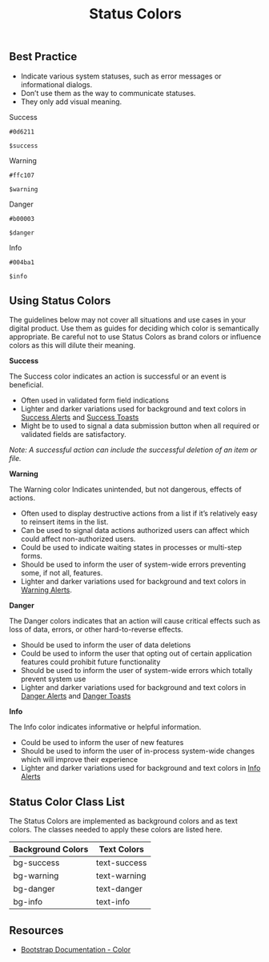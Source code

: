 ﻿---
title: Status Colors
summary: Pelican uses Status colors to inform users about what is going on with the system.
tags: color
layout: guide
eleventyNavigation:
  key: Status Colors
  parent: Foundation
  order: 2
  excerpt: Pelican uses Status colors to inform users about what is going on with the system.
  img: /img/illustrations/illus-status-colors.svg
--- 

## Best Practice

- Indicate various system statuses, such as error messages or informational dialogs. 
- Don’t use them as the way to communicate statuses.
- They only add visual meaning.

<div class="row mb-12">
  <div class="col-md-6 col-xl-3">
    <div class="card border-0 mb-4">
      <div class="py-20 bg-success rounded-top"></div>
      <div class="card-body">
        <p class="mb-0 fw-bold">Success</p>
        <p class="mb-0"><code>#0d6211</code></p>
        <p class="mb-0"><code>$success</code></p>
      </div>
    </div>
  </div>
  <div class="col-md-6 col-xl-3">
    <div class="card border-0 mb-4">
      <div class="py-20 bg-warning rounded-top"></div>
      <div class="card-body">
        <p class="mb-0 fw-bold">Warning</p>
        <p class="mb-0"><code>#ffc107</code></p>
        <p class="mb-0"><code>$warning</code></p>
      </div>
    </div>
  </div>
  <div class="col-md-6 col-xl-3">
    <div class="card border-0 mb-4">
      <div class="py-20 bg-danger rounded-top"></div>
      <div class="card-body">
        <p class="mb-0 fw-bold">Danger</p>
        <p class="mb-0"><code>#b00003</code></p>
        <p class="mb-0"><code>$danger</code></p>
      </div>
    </div>
  </div>
  <div class="col-md-6 col-xl-3">
    <div class="card border-0 mb-4">
      <div class="py-20 bg-info rounded-top"></div>
      <div class="card-body">
        <p class="mb-0 fw-bold">Info</p>
        <p class="mb-0"><code>#004ba1</code></p>
        <p class="mb-0"><code>$info</code></p>
      </div>
    </div>
  </div>
</div>

## Using Status Colors

The guidelines below may not cover all situations and use cases in your digital product. Use them as guides for deciding which color is semantically appropriate. Be careful not to use Status Colors as brand colors or influence colors as this will dilute their meaning.

**Success**

The Success color indicates an action is successful or an event is beneficial.

- Often used in validated form field indications
- Lighter and darker variations used for background and text colors in [Success Alerts](/components/alerts/) and [Success Toasts](/components/toasts/)
- Might be to used to signal a data submission button when all required or validated fields are satisfactory.

_Note: A successful action can include the successful deletion of an item or file._

**Warning**

The Warning color Indicates unintended, but not dangerous, effects of actions.

- Often used to display destructive actions from a list if it’s relatively easy to reinsert items in the list.
- Can be used to signal data actions authorized users can affect which could affect non-authorized users.
- Could be used to indicate waiting states in processes or multi-step forms.
- Should be used to inform the user of system-wide errors preventing some, if not all, features.
- Lighter and darker variations used for background and text colors in [Warning Alerts](/components/alerts/).

**Danger**

The Danger colors indicates that an action will cause critical effects such as loss of data, errors, or other hard-to-reverse effects.

- Should be used to inform the user of data deletions
- Could be used to inform the user that opting out of certain application features could prohibit future functionality
- Should be used to inform the user of system-wide errors which totally prevent system use
- Lighter and darker variations used for background and text colors in [Danger Alerts](/components/alerts/) and [Danger Toasts](/components/toasts/)

**Info**

The Info color indicates informative or helpful information.

- Could be used to inform the user of new features
- Should be used to inform the user of in-process system-wide changes which will improve their experience
- Lighter and darker variations used for background and text colors in [Info Alerts](/components/alerts/)

## Status Color Class List

The Status Colors are implemented as background colors and as text colors. The classes needed to apply these colors are listed here.

<div class="table-wrapper">
  <table class="table table-striped mb-8">
    <thead>
      <tr>
        <th>Background Colors</th>
        <th>Text Colors</th>
      </tr>
    </thead>
    <tbody>
      <tr>
        <td><span class="badge badge-pill py-2 px-4 badge-success">bg-success</span></td>
        <td><span class="badge badge-pill py-2 px-4 bg-transparent text-success">text-success</span></td>
      </tr>
      <tr>
        <td><span class="badge badge-pill py-2 px-4 badge-warning">bg-warning</span></td>
        <td><span class="badge badge-pill py-2 px-4 bg-transparent text-warning">text-warning</span></td>
      </tr>
      <tr>
        <td><span class="badge badge-pill py-2 px-4 badge-danger">bg-danger</span></td>
        <td><span class="badge badge-pill py-2 px-4 bg-transparent text-danger">text-danger</span></td>
      </tr>
      <tr>
        <td><span class="badge badge-pill py-2 px-4 badge-info">bg-info</span></td>
        <td><span class="badge badge-pill py-2 px-4 bg-transparent text-info">text-info</span></td>
      </tr>                 
    </tbody>
  </table>
</div>

## Resources

* <a href="https://getbootstrap.com/docs/4.5/utilities/colors/" target="_blank">Bootstrap Documentation - Color</a>
